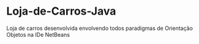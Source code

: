# Loja-de-Carros-Java
Loja de carros desenvolvida envolvendo todos paradigmas de Orientação Objetos na IDe NetBeans
